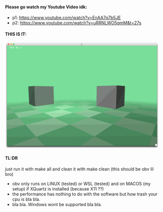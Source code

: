 #### Please go watch my Youtube Video idk:
- p1: https://www.youtube.com/watch?v=EnAA7q7b5JE
- p2: https://www.youtube.com/watch?v=uRRNLWO5qmM&t=27s

#### THIS IS IT:

![Alt text](./GAME.png)

#### TL:DR
just run it with make all and clean it with make clean (this should be obv lil bro)
- obv only runs on LINUX (tested) or WSL (tested) and on MACOS (my setup) if XQuartz is installed (because X11 ??)
- the performance has nothing to do with the software but how trash your cpu is bla bla.
- bla bla. Windows wont be supported bla bla.
